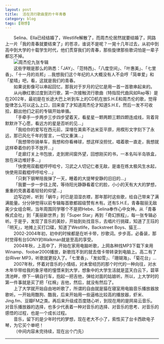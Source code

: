 ```yaml
---
layout: post  
title:  活在流行歌曲里的十年青春  
category: blog  
tags: [随想]  
---
```

&emsp;&emsp;Selina、Ella已经结婚了，Westlife解散了，而周杰伦居然就要结婚了，网路上一片「我的青春就要结束了」的苍凉，谁说不是呢？一晃十几年过去，从初中到高中到大学的十载学生时代，他们贯穿我们的青春，那些旋律那些歌词怕是一辈子都忘不掉。  
&emsp;&emsp;![周杰伦九张专辑](http://cdn.28story.com/github/2014112501.jpg?imageView2/2/w/300)  
&emsp;&emsp;这些字眼是那么的熟悉：「JAY」、「范特西」、「八度空间」、「叶惠美」、「七里香」、「十一月的肖邦」...我想我们这个年纪的人大概没有人不会哼「简单爱」和「星晴」吧，看，这就是我们的青春。  
&emsp;&emsp;如果说影像可以串起回忆，那我对于岁月的记忆是用一首一首歌串起来的。  
&emsp;&emsp;从<del>儿歌</del>红歌过度到流行歌，第一次接触流行歌曲（特指现代曲风如Rap等）是在2002年，最初是在长途大巴上听到车上的CD机在放S.H.E和周杰伦的歌，觉得旋律怎么可以这么上口，回来查了才知道周杰伦才知道S.H.E，然后一发不可收拾，翻出他们之前的专辑开始单循。  
&emsp;&emsp;「手牵手一步两步三步四步望着天，看星星一颗两颗三颗四颗连成线，背着背默默许下心愿，看远方的星是否听的见...」  
&emsp;&emsp;「我给你的爱写在西元前，深埋在美索不达米亚平原，用楔形文字刻下了永远，那已风化千年的誓言，一切又重演...」  
&emsp;&emsp;「我想带你骑单车，我想和你看棒球，想这样没担忧，唱着歌一直走，我想就这样牵着你的手不放开...」  
&emsp;&emsp;「走廊灯关上书包放，走到房间窗外望，回想刚买的书，一本名叫半岛铁盒，放在床边堆好多...」  
&emsp;&emsp;「快使用双截棍哼哼哈兮，习武之人切记仁者无敌，是谁在练太极风生水起，快使用双截棍哼哼哈兮...」  
&emsp;&emsp;「只剩下钢琴陪我弹了一天，睡着的大提琴安静的旧旧的...」  
&emsp;&emsp;「我要一步一步往上爬，等待阳光静静看着它的脸，小小的天有大大的梦想，重重的壳裹着着轻轻的仰望...」  
&emsp;&emsp;边写边听，听到「蜗牛」时已是泪湿衣襟，那年那时这些歌，给自己带来了满满能量。分分钟觉得以前专辑每首歌都超级赞有木有。还有S.H.E，青春靓丽无敌美少女组合啊，当年周围同学哪个不是把Hebe、Selina奉作心中女神。从「青春株式会社」到「美丽新世界」到「Super Star」再到「奇幻旅程」，每一张专辑必听。于是乎，发现了音乐的美妙，开始到处找音乐，去唱片行挑碟，知道了王珏的「明天」，地摊上买打口碟，知道了Westlife，Backstreet Boys、猫王...  
&emsp;&emsp;2002-2004年初，初中的时候都是在听卡带，抄歌词。步步高，必备装，那时觉得有台SONY的Walkman就是至高的享受。  
&emsp;&emsp;2004年秋，上高中了，开始在家用电脑听歌，上网各种找MP3下载下来用Winamp、foobar2000播放，新歌找不到的就去借卡带转录到电脑上。高二有了台iRiver MP3，听歌就更投入了。「七里香」、「发如雪」、「珊瑚海」、「菊花台」...      
&emsp;&emsp;2007年秋，怀着对音乐的小情结，对未曾经历的那个时代的一种向往，对水木年华带给我的象牙塔的憧憬来到大学，想象中的大学生活就是蓝天白云下，碧草清池畔，停下一辆自行车，抱起一把吉他，弹给对面的姑娘听。所以，上大学时的第一件事就是买了把「红棉」吉他，然后，就没有然后了。  
&emsp;&emsp;上了大学就开始自由地听歌了，所谓的自由就是猫在寝室用电脑音乐播放器放歌听。一开始用酷狗、酷我，后来开始用一些逼格比较高的播放器，虾米、Jing.fm、豆瓣FM之类。再后来升级成百度随心听，到现在用的是网易云音乐。对音乐播放器的选择，也多少代表着一种对音乐的选择、对音乐的思考、对音乐的感悟的过程，也是一个成长过程。  
&emsp;&emsp;音乐，留下的是少年时代的梦想，现在老大不小了，索性买了台卡西欧电子琴，为它买个单吧！  
&emsp;&emsp;（中间内容未完待续，现在出个门先）
- - -
